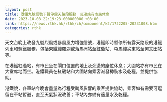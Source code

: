 ```yaml
---
layout: post
title: 港鐵九號信號下暫停露天路段服務　紅磡站有市民休息
date: 2023-10-08 22:19:23.000000000 +08:00
link: https://news.rthk.hk/rthk/ch/component/k2/1722205-20231008.htm
categories: rthk
---
```


天文台晚上改發九號烈風或暴風風力增強信號，港鐵即時暫停所有露天路段的港鐵列車和輕鐵服務，包括東鐵綫羅湖或落馬洲站至紅磡站、屯馬綫尖東站至何文田站等。

在港鐵紅磡站，有市民坐在閘口位置的地上及旁邊的座位休息；大圍站亦有市民在大堂席地而坐。港鐵職員在紅磡站和大圍站向乘客派發樽裝水及乾糧，並提供協助。

港鐵說，各車站今晚會盡量為行程受颱風影響的乘客提供協助，乘客如有需要可逗留在車站暫避，直至天氣狀況改善；車站內亦備有適量水及乾糧。
